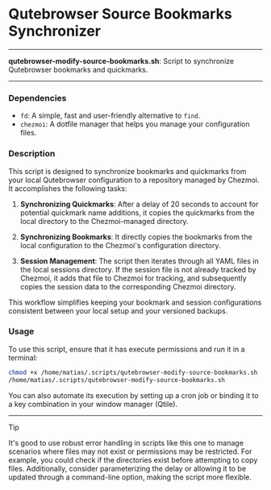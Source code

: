 # Qutebrowser Source Bookmarks Synchronizer

---

**qutebrowser-modify-source-bookmarks.sh**: Script to synchronize Qutebrowser bookmarks and quickmarks.

---

### Dependencies

- `fd`: A simple, fast and user-friendly alternative to `find`.
- `chezmoi`: A dotfile manager that helps you manage your configuration files.

### Description

This script is designed to synchronize bookmarks and quickmarks from your local Qutebrowser configuration to a repository managed by Chezmoi. It accomplishes the following tasks:

1. **Synchronizing Quickmarks**: After a delay of 20 seconds to account for potential quickmark name additions, it copies the quickmarks from the local directory to the Chezmoi-managed directory.

2. **Synchronizing Bookmarks**: It directly copies the bookmarks from the local configuration to the Chezmoi's configuration directory.

3. **Session Management**: The script then iterates through all YAML files in the local sessions directory. If the session file is not already tracked by Chezmoi, it adds that file to Chezmoi for tracking, and subsequently copies the session data to the corresponding Chezmoi directory.

This workflow simplifies keeping your bookmark and session configurations consistent between your local setup and your versioned backups.

### Usage

To use this script, ensure that it has execute permissions and run it in a terminal:

```bash
chmod +x /home/matias/.scripts/qutebrowser-modify-source-bookmarks.sh
/home/matias/.scripts/qutebrowser-modify-source-bookmarks.sh
```

You can also automate its execution by setting up a cron job or binding it to a key combination in your window manager (Qtile).

---

> [!TIP]  
> It's good to use robust error handling in scripts like this one to manage scenarios where files may not exist or permissions may be restricted. For example, you could check if the directories exist before attempting to copy files. Additionally, consider parameterizing the delay or allowing it to be updated through a command-line option, making the script more flexible.